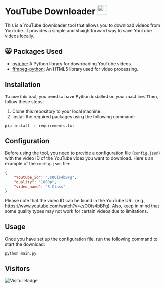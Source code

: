# YouTube Downloader  <img src="https://cdn.discordapp.com/emojis/1048110912084656148.png" width="30px">

This is a YouTube downloader tool that allows you to download videos from YouTube. It provides a simple and straightforward way to save YouTube videos locally.

## 😸 Packages Used
- [pytube](https://pypi.org/project/pytube/): A Python library for downloading YouTube videos.
- [ffmpeg-python](https://pypi.org/project/ffmpeg-python/): An HTML5 library used for video processing.

## Installation
To use this tool, you need to have Python installed on your machine. Then, follow these steps:
1. Clone this repository to your local machine.
2. Install the required packages using the following command: 
```
pip install -r requirements.txt
```
## Configuration
Before using the tool, you need to provide a configuration file (`config.json`) with the video ID of the YouTube video you want to download. Here's an example of the `config.json` file:

```json
{
    "Youtube_id": "JsOOis4bBFg",
    "quality": "1080p", 
    "video_name": "S-Class" 
}
```
Please note that the video ID can be found in the YouTube URL (e.g., https://www.youtube.com/watch?v=JsOOis4bBFg). Also, keep in mind that some quality types may not work for certain videos due to limitations.

## Usage
Once you have set up the configuration file, run the following command to start the download:
```
python main.py
```
## Visitors

![Visitor Badge](https://visitor-badge.laobi.icu/badge?page_id=sochieese.youtube-downloader)

